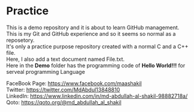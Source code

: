 # Practice
This is a demo repository and it is about to learn GitHub management.<br>
This is my Git and GitHub experience and so it seems so normal as a reposetory.<br>
It's only a practice purpose repository created with a normal C and a C++ file.<br>
Here, I also add a text document named File.txt. <br>
Here in the <b> Demo</b> folder has the programming code of <b>Hello World!!!</b> for serveal programming Language<br>

FaceBook Page: https://www.facebook.com/maashakil <br>
Twitter: https://twitter.com/MdAbdul13848810 <br>
LinkedIn: https://www.linkedin.com/in/md-abdullah-al-shakil-98882718a/ <br>
Qoto: https://qoto.org/@md_abdullah_al_shakil <br>
